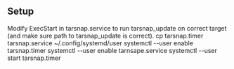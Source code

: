 Setup
-----
Modify ExecStart in tarsnap.service to run tarsnap_update on correct target (and make sure path to tarsnap_update is correct).
	cp tarsnap.timer tarsnap.service ~/.config/systemd/user
	systemctl --user enable tarsnap.timer
	systemctl --user enable tarnsape.service
	systemctl --user start tarsnap.timer 
